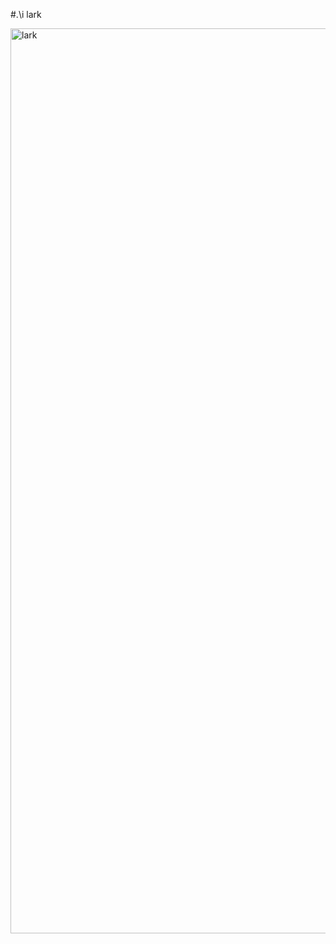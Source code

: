 #.\i lark

<img width="1448" alt="lark" src="https://github.com/user-attachments/assets/a44ec2f5-312a-4a93-8922-1bbc55967f81" />
